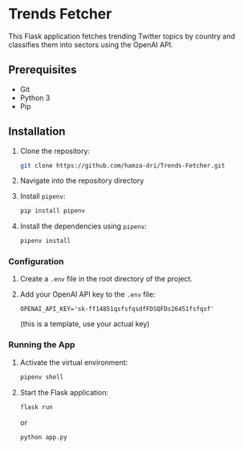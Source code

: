 # Trends Fetcher

This Flask application fetches trending Twitter topics by country and classifies them into sectors using the OpenAI API.

## Prerequisites

- Git
- Python 3
- Pip

## Installation

1. Clone the repository:
    ```bash
    git clone https://github.com/hamza-dri/Trends-Fetcher.git
    ```

2. Navigate into the repository directory

3. Install `pipenv`:
    ```bash
    pip install pipenv
    ```

4. Install the dependencies using `pipenv`:
    ```bash
    pipenv install
    ```

### Configuration

1. Create a `.env` file in the root directory of the project.
2. Add your OpenAI API key to the `.env` file:
    ```plaintext
    OPENAI_API_KEY='sk-ff14851qsfsfqsdfFDSQFDs26451fsfqsf' 
    ```

    (this is a template, use your actual key)

### Running the App

1. Activate the virtual environment:
    ```bash
    pipenv shell
    ```

2. Start the Flask application:
    ```bash
    flask run
    ```

    or

    ```bash
    python app.py
    ```

